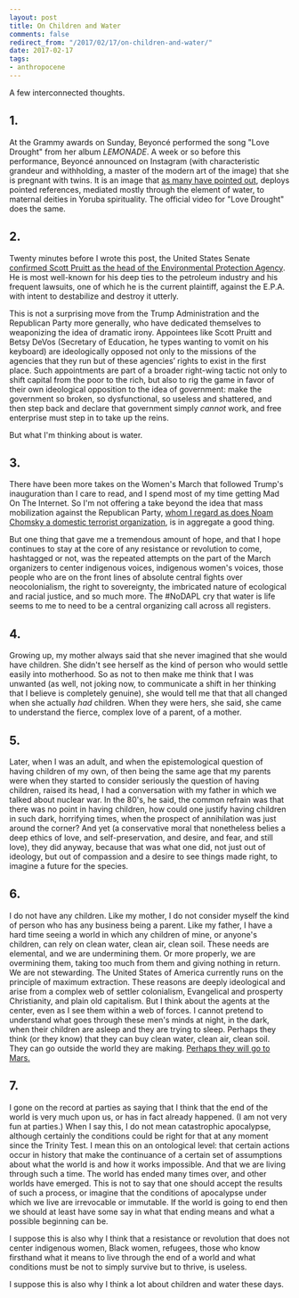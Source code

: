 ```yaml
---
layout: post
title: On Children and Water
comments: false
redirect_from: "/2017/02/17/on-children-and-water/"
date: 2017-02-17
tags:
- anthropocene
---
```


A few interconnected thoughts.

## 1.

At the Grammy awards on Sunday, Beyoncé performed the song "Love Drought" from her album *LEMONADE*. A week or so before this performance, Beyoncé announced on Instagram (with characteristic grandeur and withholding, a master of the modern art of the image) that she is pregnant with twins. It is an image that [as many have pointed out](http://www.okayafrica.com/in-brief/beyonce-channeled-yoruba-goddess-oshun-maternity-photoshoot/), deploys pointed references, mediated mostly through the element of water, to maternal deities in Yoruba spirituality. The official video for "Love Drought" does the same.

## 2.

Twenty minutes before I wrote this post, the United States Senate [confirmed Scott Pruitt as the head of the Environmental Protection Agency](https://www.nytimes.com/2017/02/17/us/politics/scott-pruitt-environmental-protection-agency.html?smprod=nytcore-iphone&smid=nytcore-iphone-share). He is most well-known for his deep ties to the petroleum industry and his frequent lawsuits, one of which he is the current plaintiff, against the E.P.A. with intent to destabilize and destroy it utterly.

This is not a surprising move from the Trump Administration and the Republican Party more generally, who have dedicated themselves to weaponizing the idea of dramatic irony. Appointees like Scott Pruitt and Betsy DeVos (Secretary of Education, he types wanting to vomit on his keyboard) are ideologically opposed not only to the missions of the agencies that they run but of these agencies’ rights to exist in the first place. Such appointments are part of a broader right-wing tactic not only to shift capital from the poor to the rich, but also to rig the game in favor of their own ideological opposition to the idea of government: make the government so broken, so dysfunctional, so useless and shattered, and then step back and declare that government simply *cannot* work, and free enterprise must step in to take up the reins.

But what I'm thinking about is water.

## 3.

There have been more takes on the Women's March that followed Trump's inauguration than I care to read, and I spend most of my time getting Mad On The Internet. So I'm not offering a take beyond the idea that mass mobilization against the Republican Party, [whom I regard as does Noam Chomsky a domestic terrorist organization](https://www.democracynow.org/2016/5/16/noam_chomsky_climate_change_nuclear_proliferation), is in aggregate a good thing.

But one thing that gave me a tremendous amount of hope, and that I hope continues to stay at the core of any resistance or revolution to come, hashtagged or not, was the repeated attempts on the part of the March organizers to center indigenous voices, indigenous women's voices, those people who are on the front lines of absolute central fights over neocolonialism, the right to sovereignty, the imbricated nature of ecological and racial justice, and so much more. The #NoDAPL cry that water is life seems to me to need to be a central organizing call across all registers.

## 4.

Growing up, my mother always said that she never imagined that she would have children. She didn't see herself as the kind of person who would settle easily into motherhood. So as not to then make me think that I was unwanted (as well, not joking now, to communicate a shift in her thinking that I believe is completely genuine), she would tell me that that all changed when she actually *had* children. When they were hers, she said, she came to understand the fierce, complex love of a parent, of a mother.

## 5.

Later, when I was an adult, and when the epistemological question of having children of my own, of then being the same age that my parents were when they started to consider seriously the question of having children, raised its head, I had a conversation with my father in which we talked about nuclear war. In the 80's, he said, the common refrain was that there was no point in having children, how could one justify having children in such dark, horrifying times, when the prospect of annihilation was just around the corner? And yet (a conservative moral that nonetheless belies a deep ethics of love, and self-preservation, and desire, and fear, and still love), they did anyway, because that was what one did, not just out of ideology, but out of compassion and a desire to see things made right, to imagine a future for the species.

## 6.

I do not have any children. Like my mother, I do not consider myself the kind of person who has any business being a parent. Like my father, I have a hard time seeing a world in which any children of mine, or anyone's children, can rely on clean water, clean air, clean soil. These needs are elemental, and we are undermining them. Or more properly, we are overmining them, taking too much from them and giving nothing in return. We are not stewarding. The United States of America currently runs on the principle of maximum extraction. These reasons are deeply ideological and arise from a complex web of settler colonialism, Evangelical and prosperty Christianity, and plain old capitalism. But I think about the agents at the center, even as I see them within a web of forces. I cannot pretend to understand what goes through these men's minds at night, in the dark, when their children are asleep and they are trying to sleep. Perhaps they think (or they know) that they can buy clean water, clean air, clean soil. They can go outside the world they are making. [Perhaps they will go to Mars.](https://medium.com/matter/all-dressed-up-for-mars-and-nowhere-to-go-7e76df527ca0#.hi5op3k8x)

## 7.

I gone on the record at parties as saying that I think that the end of the world is very much upon us, or has in fact already happened. (I am not very fun at parties.) When I say this, I do not mean catastrophic apocalypse, although certainly the conditions could be right for that at any moment since the Trinity Test. I mean this on an ontological level: that certain actions occur in history that make the continuance of a certain set of assumptions about what the world is and how it works impossible. And that we are living through such a time. The world has ended many times over, and other worlds have emerged. This is not to say that one should accept the results of such a process, or imagine that the conditions of apocalypse under which we live are irrevocable or immutable. If the world is going to end then we should at least have some say in what that ending means and what a possible beginning can be.

I suppose this is also why I think that a resistance or revolution that does not center indigenous women, Black women, refugees, those who know firsthand what it means to live through the end of a world and what conditions must be not to simply survive but to thrive, is useless.

I suppose this is also why I think a lot about children and water these days.
